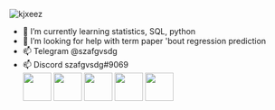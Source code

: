 ![kjxeez](https://user-images.githubusercontent.com/82978703/230666629-6a09f15d-b55a-4d79-976d-e3755cd42108.gif)

- 🌱 I’m currently learning statistics, SQL, python
- 🤔 I’m looking for help with term paper 'bout regression prediction
- 📫 Telegram @szafgvsdg 
- 📫 Discord szafgvsdg#9069  
<img src="https://user-images.githubusercontent.com/82978703/230669363-783f16ba-208e-4f41-8f96-7c7e59681460.png" width="50"/> <img src="https://user-images.githubusercontent.com/82978703/230669475-ced2d855-1359-42dd-bccb-92c02144a8d4.png" width="50"/> <img src="https://user-images.githubusercontent.com/82978703/230669552-b0bcf537-ec57-4cf8-8bde-be95ade33ae5.png" width="50"/> <img src="https://user-images.githubusercontent.com/82978703/230670714-163563e0-5ed2-4133-9e6e-5d23911f449c.png" width="50"/> <img src="https://user-images.githubusercontent.com/82978703/230671237-3e0b2eb4-3a8f-48c0-959f-b863adb08f7d.png" width="50"/>





